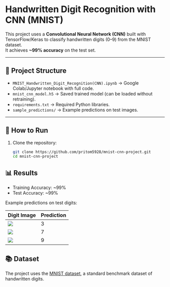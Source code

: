# Handwritten Digit Recognition with CNN (MNIST)

This project uses a **Convolutional Neural Network (CNN)** built with TensorFlow/Keras to classify handwritten digits (0–9) from the MNIST dataset.  
It achieves **~99% accuracy** on the test set.

---

## 📌 Project Structure
- `MNIST_Handwritten_Digit_Recognition(CNN).ipynb` → Google Colab/Jupyter notebook with full code.
- `mnist_cnn_model.h5` → Saved trained model (can be loaded without retraining).
- `requirements.txt` → Required Python libraries.
- `sample_predictions/` → Example predictions on test images.

---

## 🚀 How to Run
1. Clone the repository:
   ```bash
   git clone https://github.com/pritom5928/mnist-cnn-project.git
   cd mnist-cnn-project

## 📊 Results
- Training Accuracy: ~99%
- Test Accuracy: ~99%

Example predictions on test digits:

| Digit Image | Prediction |
|-------------|------------|
| ![](sample_predictions/3.png) | 3 |
| ![](sample_predictions/7.png) | 7 |
| ![](sample_predictions/9.png) | 9 |


## 📚 Dataset
The project uses the [MNIST dataset](http://yann.lecun.com/exdb/mnist/), a standard benchmark dataset of handwritten digits.


